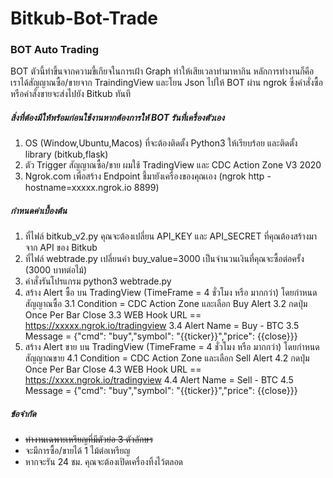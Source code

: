 # Bitkub-Bot-Trade
### BOT Auto Trading
BOT ตัวนี้ทำขึ้นจากความขี้เกียจในการเฝ้า Graph ทำให้เสียเวลาทำมาหากิน หลักการทำงานก็คือ เราได้สัญญาณซื้อ/ขายจาก TraindingView และโยน Json ไปให้ BOT ผ่าน ngrok ซึ่งคำสั่งซื้อหรือคำสั่งขายจะส่งไปยัง Bitkub ทันที


##### สิ่งที่ต้องมีให้พร้อมก่อนใช้งานหากต้องการให้ BOT รันที่เครื่องตัวเอง
1. OS (Window,Ubuntu,Macos) ที่จะต้องติดตั้ง Python3 ให้เรียบร้อย และติดตั้ง library (bitkub,flask)
2. ตัว Trigger สัญญาณซื้อ/ขาย ผมใช้ TradingView และ CDC Action Zone V3 2020
3. Ngrok.com เพื่อสร้าง Endpoint ชี้มายังเครื่องของคุณเอง (ngrok http -hostname=xxxxx.ngrok.io 8899)

##### กำหนดค่าเบื้องต้น
1. ที่ไฟล์ bitkub_v2.py คุณจะต้องเปลี่ยน API_KEY และ API_SECRET ที่คุณต้องสร้างมาจาก API ของ Bitkub
2. ที่ไฟล์ webtrade.py เปลี่ยนค่า buy_value=3000 เป็นจำนวนเงินที่คุณจะซื้อต่อครั้ง (3000 บาทต่อไม้)   
2. คำสั่งรันโปรแกรม python3 webtrade.py
3. สร้าง Alert ซื้อ บน TradingView (TimeFrame = 4 ชั่วโมง หรือ มากกว่า) โดยกำหนดสัญญาณซื้อ
   3.1 Condition = CDC Action Zone และเลือก Buy Alert
   3.2 กดปุ่ม Once Per Bar Close
   3.3 WEB Hook URL == https://xxxxx.ngrok.io/tradingview
   3.4 Alert Name = Buy - BTC
   3.5 Message = {"cmd": "buy","symbol": "{{ticker}}","price": {{close}}}
4. สร้าง Alert ขาย บน TradingView (TimeFrame = 4 ชั่วโมง หรือ มากกว่า) โดยกำหนดสัญญาณขาย
   4.1 Condition = CDC Action Zone และเลือก Sell Alert
   4.2 กดปุ่ม Once Per Bar Close
   4.3 WEB Hook URL == https://xxxx.ngrok.io/tradingview
   4.4 Alert Name = Sell - BTC
   4.5 Message = {"cmd": "buy","symbol": "{{ticker}}","price": {{close}}}

##### ข้อจำกัด
* ~~ทำงานเฉพาะเหรียญที่มีตัวย่อ 3 ตัวอักษร~~
* จะมีการซื้อ/ขายได้ 1 ไม้ต่อเหรียญ
* หากจะรัน 24 ชม. คุณจะต้องเปิดเครื่องทิ้งไว้ตลอด